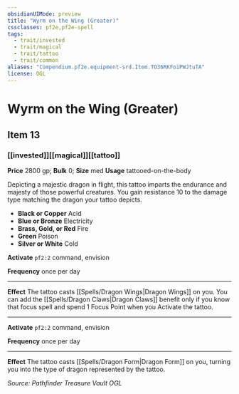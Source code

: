 ```yaml
---
obsidianUIMode: preview
title: "Wyrm on the Wing (Greater)"
cssclasses: pf2e,pf2e-spell
tags:
  - trait/invested
  - trait/magical
  - trait/tattoo
  - trait/common
aliases: "Compendium.pf2e.equipment-srd.Item.TO36RKFoiPWJtuTA"
license: OGL
---
```

# Wyrm on the Wing (Greater)
## Item 13
### [[invested]][[magical]][[tattoo]]


**Price** 2800 gp; 
**Bulk** 0; **Size** med
**Usage** tattooed-on-the-body

Depicting a majestic dragon in flight, this tattoo imparts the endurance and majesty of those powerful creatures. You gain resistance 10 to the damage type matching the dragon your tattoo depicts.

*   **Black or Copper** Acid
*   **Blue or Bronze** Electricity
*   **Brass, Gold, or Red** Fire
*   **Green** Poison
*   **Silver or White** Cold

**Activate** `pf2:2` command, envision

**Frequency** once per day

* * *

**Effect** The tattoo casts [[Spells/Dragon Wings|Dragon Wings]] on you. You can add the [[Spells/Dragon Claws|Dragon Claws]] benefit only if you know that focus spell and spend 1 Focus Point when you Activate the tattoo.

* * *

**Activate** `pf2:2` command, envision

**Frequency** once per day

* * *

**Effect** The tattoo casts [[Spells/Dragon Form|Dragon Form]] on you, turning you into the type of dragon represented by the tattoo.

*Source: Pathfinder Treasure Vault*
*OGL*
